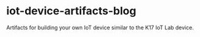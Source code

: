 # iot-device-artifacts-blog
Artifacts for building your own IoT device similar to the K17 IoT Lab device. 
